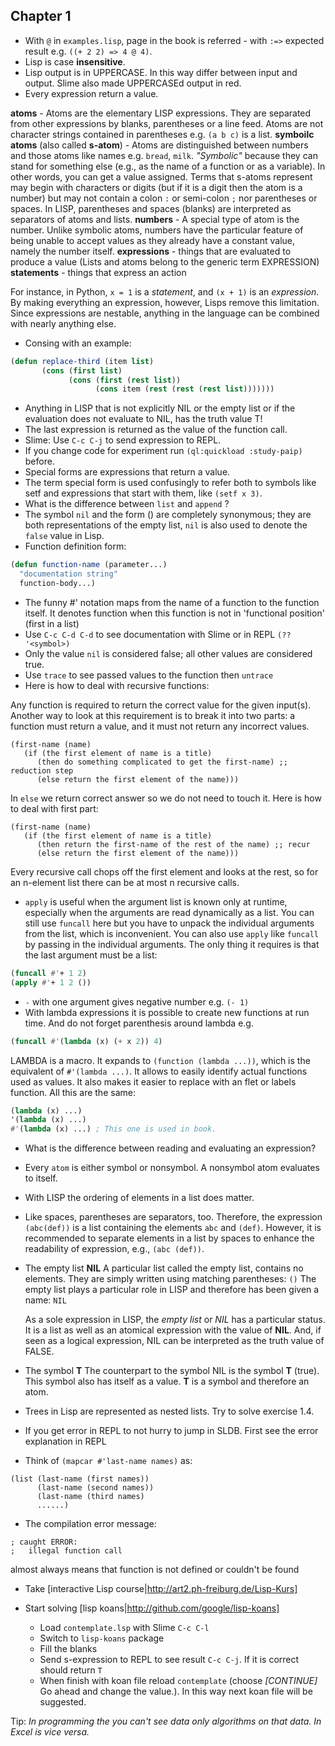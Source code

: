 ## Chapter 1

- With `@` in `examples.lisp`, page in the book is referred - with `:=>` expected result
e.g. `((+ 2 2) => 4 @ 4)`.
- Lisp is case **insensitive**.
- Lisp output is in UPPERCASE. In this way differ between input and output.
Slime also made UPPERCASEd output in red.
- Every expression return a value.

**atoms** - Atoms are the elementary LISP expressions. They are separated from other
expressions by blanks, parentheses or a line feed. Atoms are not character strings
contained in parentheses e.g. ```(a b c)``` is a list.
**symboilc atoms** (also called **s-atom**) - Atoms are distinguished between numbers and
those atoms like names e.g. `bread`, `milk`. _"Symbolic"_ because they can stand for
something else (e.g., as the name of a function or as a variable). In other words, you can
get a value assigned. Terms that s-atoms represent may begin with characters or digits
(but if it is a digit then the atom is a number) but may not contain a colon `:` or
semi-colon `;` nor parentheses or spaces. In LISP, parentheses and spaces (blanks) are
interpreted as separators of atoms and lists.
**numbers** - A special type of atom is the number. Unlike symbolic atoms, numbers have
the particular feature of being unable to accept values as they already have a constant
value, namely the number itself.
**expressions** - things that are evaluated to produce a value
(Lists and atoms belong to the generic term EXPRESSION)
**statements** - things that express an action

For instance, in Python, `x = 1` is a _statement_, and `(x + 1)` is an _expression_.
By making everything an expression, however, Lisps remove this limitation.
Since expressions are nestable, anything in the language can be combined with
nearly anything else.

- Consing with an example:
```cl
(defun replace-third (item list)
       (cons (first list)
             (cons (first (rest list))
                   (cons item (rest (rest (rest list)))))))
```
- Anything in LISP that is not explicitly NIL or the empty list or if the evaluation does
  not evaluate to NIL, has the truth value T!
- The last expression is returned as the value of the function call.
- Slime: Use `C-c C-j` to send expression to REPL.
- If you change code for experiment run ```(ql:quickload :study-paip)``` before.
- Special forms are expressions that return a value.
- The term special form is used confusingly to refer both to symbols like setf and
expressions that start with them, like `(setf x 3)`.
- What is the difference between `list` and `append` ?
- The symbol `nil` and the form () are completely synonymous; they are both
 representations of the empty list, `nil` is also used to denote the `false` value in Lisp.
- Function definition form:

``` cl
(defun function-name (parameter...)
  "documentation string"
  function-body...)
```
- The funny #' notation maps from the name of a function to the function itself.
It denotes function when this function is not in 'functional position' (first in a list)
- Use `C-c C-d C-d` to see documentation with Slime or in REPL `(?? '<symbol>)`
- Only the value `nil` is considered false; all other values are considered true.
- Use `trace` to see passed values to the function then `untrace`
- Here is how to deal with recursive functions:

Any function is required to return the correct value for the given input(s). Another
way to look at this requirement is to break it into two parts: a function must return
a value, and it must not return any incorrect values.

```
(first-name (name)
   (if (the first element of name is a title)
      (then do something complicated to get the first-name) ;; reduction step
      (else return the first element of the name)))
```
In `else` we return correct answer so we do not need to touch it. Here is how to
deal with first part:

```
(first-name (name)
   (if (the first element of name is a title)
      (then return the first-name of the rest of the name) ;; recur
      (else return the first element of the name)))
```

Every recursive call chops off the first element and looks at the rest,
so for an n-element list there can be at most n recursive calls.

- `apply` is useful when the argument list is known only at runtime, especially when the arguments are read dynamically as a list.
You can still use `funcall` here but you have to unpack the individual arguments from the list, which is inconvenient.
You can also use `apply` like `funcall` by passing in the individual arguments.
The only thing it requires is that the last argument must be a list:

``` cl
(funcall #'+ 1 2)
(apply #'+ 1 2 ())
```
- `-` with one argument gives negative number e.g. `(- 1)`
- With lambda expressions it is possible to create new functions at run time.
And do not forget parenthesis around lambda e.g.
``` cl
(funcall #'(lambda (x) (+ x 2)) 4)
```
LAMBDA is a macro. It expands to `(function (lambda ...))`, which is the equivalent of
`#'(lambda ...)`. It allows to easily identify actual functions used as values. It also
makes it easier to replace with an flet or labels function. All this are the same:

```cl
(lambda (x) ...)
'(lambda (x) ...)
#'(lambda (x) ...) ; This one is used in book.
```
- What is the difference between reading and evaluating an expression?
- Every `atom` is either symbol or nonsymbol. A nonsymbol atom evaluates to itself.
- With LISP the ordering of elements in a list does matter.
- Like spaces, parentheses are separators, too. Therefore, the expression ```(abc(def))``` is a
  list containing the elements ```abc``` and ```(def)```. However, it is recommended to separate
  elements in a list by spaces to enhance the readability of expression, e.g., ```(abc (def))```.
- The empty list **NIL**
  A particular list called the empty list, contains no elements. They are simply written
  using matching parentheses: ```()```
  The empty list plays a particular role in LISP and therefore has been given a name: ```NIL```

  As a sole expression in LISP, the _empty list_ or _NIL_ has a particular status. It is a
  list as well as an atomical expression with the value of **NIL**. And, if seen as a logical
  expression, NIL can be interpreted as the truth value of FALSE.

- The symbol **T**
  The counterpart to the symbol NIL is the symbol **T** (true). This symbol also has itself as a
  value. **T** is a symbol and therefore an atom.
- Trees in Lisp are represented as nested lists. Try to solve exercise 1.4.
- If you get error in REPL to not hurry to jump in SLDB. First see the error
  explanation in REPL
- Think of `(mapcar #'last-name names)` as:
```
(list (last-name (first names))
      (last-name (second names))
      (last-name (third names)
      ......)
```
- The compilation error message:
```
; caught ERROR:
;   illegal function call
```
almost always means that function is not defined or couldn't be found
- Take [interactive Lisp course|http://art2.ph-freiburg.de/Lisp-Kurs]
- Start solving [lisp koans|http://github.com/google/lisp-koans]

    * Load `contemplate.lsp` with Slime `C-c C-l`
    * Switch to `lisp-koans` package
    * Fill the blanks
    * Send s-expression to REPL to see result `C-c C-j`. If it is correct should return `T`
    * When finish with koan file reload `contemplate` (choose _[CONTINUE]_ Go ahead and
change the value.). In this way next koan file will be suggested.

Tip: _In programming the you can't see data only algorithms on that data. In Excel is vice
    versa._
